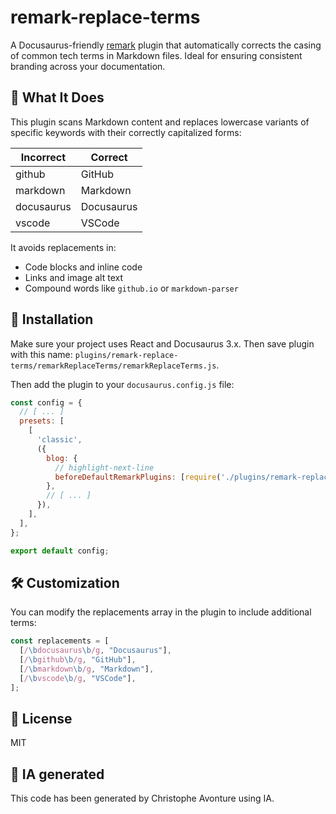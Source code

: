 # remark-replace-terms

A Docusaurus-friendly [remark](https://github.com/remarkjs/remark) plugin that automatically corrects the casing of common tech terms in Markdown files. Ideal for ensuring consistent branding across your documentation.

## 🚀 What It Does

This plugin scans Markdown content and replaces lowercase variants of specific keywords with their correctly capitalized forms:

| Incorrect | Correct |
| --- | --- |
| github | GitHub |
| markdown | Markdown |
| docusaurus | Docusaurus |
| vscode | VSCode |

It avoids replacements in:

* Code blocks and inline code
* Links and image alt text
* Compound words like `github.io` or `markdown-parser`

## 🧩 Installation

Make sure your project uses React and Docusaurus 3.x. Then save plugin with this name: `plugins/remark-replace-terms/remarkReplaceTerms/remarkReplaceTerms.js`.

Then add the plugin to your `docusaurus.config.js` file:

```js
const config = {
  // [ ... ]
  presets: [
    [
      'classic',
      ({
        blog: {
          // highlight-next-line
          beforeDefaultRemarkPlugins: [require('./plugins/remark-replace-terms')],
        },
        // [ ... ]
      }),
    ],
  ],
};

export default config;

```

## 🛠️ Customization

You can modify the replacements array in the plugin to include additional terms:

```js
const replacements = [
  [/\bdocusaurus\b/g, "Docusaurus"],
  [/\bgithub\b/g, "GitHub"],
  [/\bmarkdown\b/g, "Markdown"],
  [/\bvscode\b/g, "VSCode"],
];
```

## 📄 License

MIT

## 💬 IA generated

This code has been generated by Christophe Avonture using IA.
